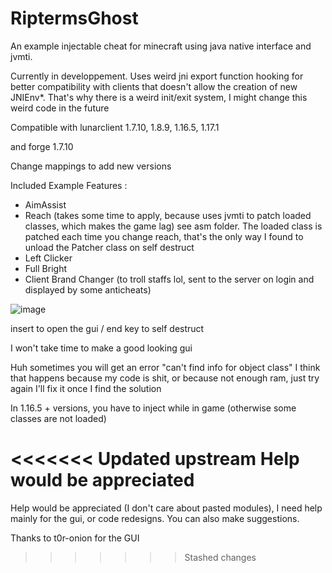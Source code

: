 # RiptermsGhost
An example injectable cheat for minecraft using java native interface and jvmti.

Currently in developpement.
Uses weird jni export function hooking for better compatibility with clients that doesn't allow the creation of new JNIEnv*. That's why there is a weird init/exit system, I might change this weird code in the future

Compatible with lunarclient 1.7.10, 1.8.9, 1.16.5, 1.17.1

and forge 1.7.10

Change mappings to add new versions

Included Example Features :
- AimAssist
- Reach (takes some time to apply, because uses jvmti to patch loaded classes, which makes the game lag) see asm folder.
 The loaded class is patched each time you change reach, that's the only way I found to unload the Patcher class on self destruct
- Left Clicker
- Full Bright
- Client Brand Changer (to troll staffs lol, sent to the server on login and displayed by some anticheats)

![image](https://github.com/Lefraudeur/RiptermsGhost/assets/91006387/39690baa-859a-4ea2-a9b0-dfbc8cbfe472)

insert to open the gui / end key to self destruct

I won't take time to make a good looking gui

Huh sometimes you will get an error "can't find info for object class"
I think that happens because my code is shit, or because not enough ram, just try again
I'll fix it once I find the solution

In 1.16.5 + versions, you have to inject while in game (otherwise some classes are not loaded)

<<<<<<< Updated upstream
Help would be appreciated 
=======
Help would be appreciated (I don't care about pasted modules), I need help mainly for the gui, or code redesigns. You can also make suggestions.

Thanks to t0r-onion for the GUI
>>>>>>> Stashed changes

